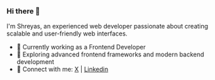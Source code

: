 ### Hi there 👋

I'm Shreyas, an experienced web developer passionate about creating scalable and user-friendly web interfaces.

- 🏢 Currently working as a Frontend Developer
- 📖 Exploring advanced frontend frameworks and modern backend development
- 🔗 Connect with me: [X](https://x.com/shreyassp17) | [Linkedin](https://www.linkedin.com/in/shreyassp17)
